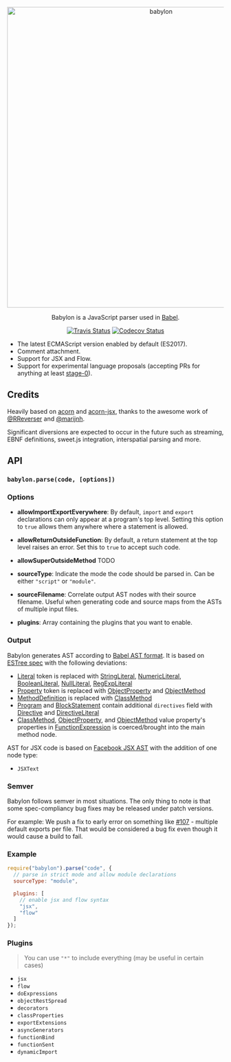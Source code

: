 <p align="center">
  <img alt="babylon" src="https://raw.githubusercontent.com/babel/logo/master/babylon.png" width="700">
</p>

<p align="center">
  Babylon is a JavaScript parser used in <a href="https://github.com/babel/babel">Babel</a>.
</p>

<p align="center">
  <a href="https://travis-ci.org/babel/babylon"><img alt="Travis Status" src="https://img.shields.io/travis/babel/babylon/master.svg?style=flat&label=travis"></a>
  <a href="https://codecov.io/gh/babel/babylon"><img alt="Codecov Status" src="https://img.shields.io/codecov/c/github/babel/babylon/master.svg?style=flat"></a>
</p>

 - The latest ECMAScript version enabled by default (ES2017).
 - Comment attachment.
 - Support for JSX and Flow.
 - Support for experimental language proposals (accepting PRs for anything at least [stage-0](https://github.com/tc39/proposals/blob/master/stage-0-proposals.md)).

## Credits

Heavily based on [acorn](https://github.com/marijnh/acorn) and [acorn-jsx](https://github.com/RReverser/acorn-jsx),
thanks to the awesome work of [@RReverser](https://github.com/RReverser) and [@marijnh](https://github.com/marijnh).

Significant diversions are expected to occur in the future such as streaming, EBNF definitions, sweet.js integration, interspatial parsing and more.

## API

### `babylon.parse(code, [options])`

### Options

- **allowImportExportEverywhere**: By default, `import` and `export`
  declarations can only appear at a program's top level. Setting this
  option to `true` allows them anywhere where a statement is allowed.

- **allowReturnOutsideFunction**: By default, a return statement at
  the top level raises an error. Set this to `true` to accept such
  code.

- **allowSuperOutsideMethod** TODO

- **sourceType**: Indicate the mode the code should be parsed in. Can be
  either `"script"` or `"module"`.

- **sourceFilename**: Correlate output AST nodes with their source filename.  Useful when generating code and source maps from the ASTs of multiple input files.

- **plugins**: Array containing the plugins that you want to enable.

### Output

Babylon generates AST according to [Babel AST format][].
It is based on [ESTree spec][] with the following deviations:

- [Literal][] token is replaced with [StringLiteral][], [NumericLiteral][], [BooleanLiteral][], [NullLiteral][], [RegExpLiteral][]
- [Property][] token is replaced with [ObjectProperty][] and [ObjectMethod][]
- [MethodDefinition][] is replaced with [ClassMethod][]
- [Program][] and [BlockStatement][] contain additional `directives` field with [Directive][] and [DirectiveLiteral][]
- [ClassMethod][], [ObjectProperty][], and [ObjectMethod][] value property's properties in [FunctionExpression][] is coerced/brought into the main method node.

AST for JSX code is based on [Facebook JSX AST][] with the addition of one node type:

- `JSXText`

[Babel AST format]: https://github.com/babel/babylon/blob/master/ast/spec.md
[ESTree spec]: https://github.com/estree/estree

[Literal]: https://github.com/estree/estree/blob/master/es5.md#literal
[Property]: https://github.com/estree/estree/blob/master/es5.md#property
[MethodDefinition]: https://github.com/estree/estree/blob/master/es2015.md#methoddefinition

[StringLiteral]: https://github.com/babel/babylon/blob/master/ast/spec.md#stringliteral
[NumericLiteral]: https://github.com/babel/babylon/blob/master/ast/spec.md#numericliteral
[BooleanLiteral]: https://github.com/babel/babylon/blob/master/ast/spec.md#booleanliteral
[NullLiteral]: https://github.com/babel/babylon/blob/master/ast/spec.md#nullliteral
[RegExpLiteral]: https://github.com/babel/babylon/blob/master/ast/spec.md#regexpliteral
[ObjectProperty]: https://github.com/babel/babylon/blob/master/ast/spec.md#objectproperty
[ObjectMethod]: https://github.com/babel/babylon/blob/master/ast/spec.md#objectmethod
[ClassMethod]: https://github.com/babel/babylon/blob/master/ast/spec.md#classmethod
[Program]: https://github.com/babel/babylon/blob/master/ast/spec.md#programs
[BlockStatement]: https://github.com/babel/babylon/blob/master/ast/spec.md#blockstatement
[Directive]: https://github.com/babel/babylon/blob/master/ast/spec.md#directive
[DirectiveLiteral]: https://github.com/babel/babylon/blob/master/ast/spec.md#directiveliteral
[FunctionExpression]: https://github.com/babel/babylon/blob/master/ast/spec.md#functionexpression

[Facebook JSX AST]: https://github.com/facebook/jsx/blob/master/AST.md

### Semver

Babylon follows semver in most situations. The only thing to note is that some spec-compliancy bug fixes may be released under patch versions.

For example: We push a fix to early error on something like [#107](https://github.com/babel/babylon/pull/107) - multiple default exports per file. That would be considered a bug fix even though it would cause a build to fail.

### Example

```javascript
require("babylon").parse("code", {
  // parse in strict mode and allow module declarations
  sourceType: "module",

  plugins: [
    // enable jsx and flow syntax
    "jsx",
    "flow"
  ]
});
```

### Plugins

> You can use `"*"` to include everything (may be useful in certain cases)

 - `jsx`
 - `flow`
 - `doExpressions`
 - `objectRestSpread`
 - `decorators`
 - `classProperties`
 - `exportExtensions`
 - `asyncGenerators`
 - `functionBind`
 - `functionSent`
 - `dynamicImport`
